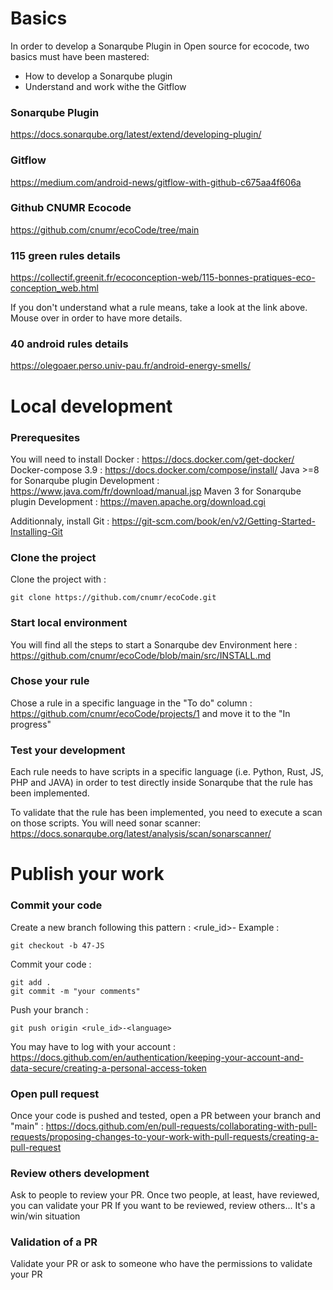# Basics

In order to develop a Sonarqube Plugin in Open source for ecocode, two basics must have been mastered: 
* How to develop a Sonarqube plugin 
* Understand and work withe the Gitflow

### Sonarqube Plugin

https://docs.sonarqube.org/latest/extend/developing-plugin/

### Gitflow

https://medium.com/android-news/gitflow-with-github-c675aa4f606a

### Github CNUMR Ecocode

https://github.com/cnumr/ecoCode/tree/main

### 115 green rules details

https://collectif.greenit.fr/ecoconception-web/115-bonnes-pratiques-eco-conception_web.html

If you don't understand what a rule means, take a look at the link above. Mouse over in order to have more details.

### 40 android rules details

https://olegoaer.perso.univ-pau.fr/android-energy-smells/

# Local development

### Prerequesites

You will need to install Docker : https://docs.docker.com/get-docker/
Docker-compose 3.9 : https://docs.docker.com/compose/install/
Java >=8 for Sonarqube plugin Development : https://www.java.com/fr/download/manual.jsp
Maven 3 for Sonarqube plugin Development : https://maven.apache.org/download.cgi

Additionnaly, install Git : https://git-scm.com/book/en/v2/Getting-Started-Installing-Git

### Clone the project

Clone the project with :

```
git clone https://github.com/cnumr/ecoCode.git
```

### Start local environment

You will find all the steps to start a Sonarqube dev Environment here : https://github.com/cnumr/ecoCode/blob/main/src/INSTALL.md

### Chose your rule

Chose a rule in a specific language in the "To do" column : https://github.com/cnumr/ecoCode/projects/1 and move it to the "In progress" 

### Test your development

Each rule needs to have scripts in a specific language (i.e. Python, Rust, JS, PHP and JAVA) in order to test directly inside Sonarqube that the rule has been implemented.

To validate that the rule has been implemented, you need to execute a scan on those scripts. You will need sonar scanner: https://docs.sonarqube.org/latest/analysis/scan/sonarscanner/


# Publish your work

### Commit your code 

Create a new branch following this pattern : <rule_id>-<language>
Example : 
```
git checkout -b 47-JS
```

Commit your code : 
```
git add .
git commit -m "your comments"
```

Push your branch :
```
git push origin <rule_id>-<language>
```

You may have to log with your account : https://docs.github.com/en/authentication/keeping-your-account-and-data-secure/creating-a-personal-access-token

### Open pull request

Once your code is pushed and tested, open a PR between your branch and "main" : https://docs.github.com/en/pull-requests/collaborating-with-pull-requests/proposing-changes-to-your-work-with-pull-requests/creating-a-pull-request

### Review others development

Ask to people to review your PR. Once two people, at least, have reviewed, you can validate your PR
If you want to be reviewed, review others... It's a win/win situation

### Validation of a PR

Validate your PR or ask to someone who have the permissions to validate your PR
